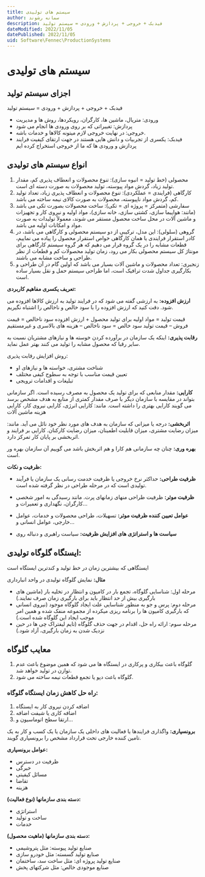 ```yaml
---
title: سیستم های تولیدی
author: سمانه رشوند  
description: فیدبک + خروجی + پردازش + ورودی = سیستم تولید
dateModified: 2022/11/05 
datePublished: 2022/11/05
uid: Software\Fennec\ProductionSystems  
---
```

# سیستم های تولیدی

## اجزای سیستم تولید
فیدبک + خروجی + پردازش + ورودی = سیستم تولید

*	ورودی: متریال، ماشین ها، کارگران، رویکردها، روش ها و مدیریت
*	پردازش: تغییراتی که بر روی ورودی ها انجام می شود 
*	خروجی: در نهایت خروجی لازم میتونه کالاها و خدمات باشه.
*	فیدبک: یکسری از تجربیات و دانش هایی هستند در جهت ارتقای کیفیت فرایند پردازش و ورودی ها که ما از خروجی استخراج کرده ایم


## انواع سیستم های تولیدی

1.	محصولی (خط تولید = انبوه سازی):
تنوع محصولات و انعطاف پذیری کم، مقدار تولید زیاد، گردش مواد پیوسته، تولید محصولات به صورت دسته ای است.
2.	 کارگاهی  (فرایندی = عملکردی):
تنوع محصولات و انعطاف پذیری زیاد، تعداد تولید کم، گردش مواد ناپیوسته، محصولات به صورت کالای نیمه ساخته می باشد.
3.	 سفارشی (متمرکز = پروژه ای = تکی):
ساخت محصولات بصورت تکی می باشد (مانند: هواپیما سازی، کشتی سازی، خانه سازی)، مواد اولیه و نیروی کار و تجهیزات و ماشین آلات در محل ساخت محصول مستقر می شوند، معمولاً تولیدات به صورت مواد و امکانات اولیه می باشد.
4.	 گروهی (سلولی):
این مدل، ترکیبی از دو سیستم محصولی و کارگاهی می باشد، در کادر استقرار فرایندی یا همان کارگاهی خواص استقرار محصول را پیاده می نماییم، قطعات مشابه را در یک گروه قرار می دهیم که هر گروه سیستم کارگاهی برای مونتاژ کل سیستم محصولی بکار می رود، زمان تولید محصولات کم و قطعات از نظر طراحی و ساخت مشابه می باشند.
5.	زنجیری:
تعداد محصولات و ماشین آلات بسیار می باشد که اولین گام در آن طراحی و بکارگیری جداول شدت ترافیک است، اما طراحی سیستم حمل و نقل بسیار ساده است.


**تعریف یکسری مفاهیم کاربردی:**

**ارزش افزوده:** به ارزشی گفته می شود که در فرایند تولید به ارزش کالاها افزوده می شود. دقت کنید که ارزش افزوده را با سود خالص و ناخالص را اشتباه نگیریم.

قیمت تولید = مواد اولیه برای تولید محصول + ارزش افزوده
سود ناخالص = قیمت فروش – قیمت تولید
سود خالص = سود ناخالص – هزینه های بالاسری و غیرمستقیم

**رقابت پذیری:** اینکه یک سازمان در برآورده کردن خوسته ها و نیازهای مشتریان نسبت به سایر رقبا که محصول مشابه را تولید می کنند بهتر عمل نماید.

روش افزایش رقابت پذیری:
*	شناخت مشتری، خواسته ها و نیازهای او
*	تعیین قیمت مناسب با توجه به سطوح کیفی مختلف
*	تبلیغات و اقدامات ترویجی

**کارایی:** مقدار منابعی که برای تولید یک محصول به مصرف رسیده است.
اگر سازمانی بتواند در مقایسه با سازمان دیگر با صرف مقدار کمتری از منابع به هدف مشخص برسد می گویند کارایی بهتری را داشته است. مانند: کارایی انرژی، کارایی نیروی کار، کارایی هزینه ماشین آلات

**اثربخشی:** درجه یا میزانی که سازمان به هدف های مورد نظر خود نائل می آید. مانند: میزان رضایت مشتری، میزان قابلیت اطمینان، میزان رضایت کارکنان.
کارایی بر فرایند و اثربخشی بر پایان کار تمرکز دارد.

**بهره وری:** چنان چه سازمانی هم کارا و هم اثربخش باشد می گوییم آن سازمان بهره ور است.

**ظرفیت و نکات:**

* **ظرفیت طراحی:** 
حداکثر نرخ خروجی یا ظرفیت خدمت رسانی یک سازمان یا فرآیند تولیدی است که در مرحله طراحی در نظر گرفته شده است.  
* **ظرفیت موثر:**
 ظرفیت طراحی منهای زمانهای پرت. مانند رسیدگی به امور شخصی کارگران، نگهداری و تعمیرات و...

* **عوامل تعیین کننده ظرفیت موثر:**
    تسهیلات، طراحی محصولات و خدمات، عوامل خارجی، عوامل انسانی و...
* **سیاست ها و استراتژی های افزایش ظرفیت:**
    سیاست راهبری و دنباله روی


## ایستگاه گلوگاه تولیدی:

ایستگاهی که بیشترین زمان در خط تولید و کندترین ایستگاه است

**مثال:** نمایش گلوگاه تولیدی در واحد انبارداری

* مرحله اول: شناسایی گلوگاه، تجمع بار در کامیون و انتظار در تخلیه بار (ماشین های بارگیری بیش از حد انتظار باید برای بارگیری زمان صرف نمایند.)
* مرحله دوم: پرس و جو به منظور شناسایی علت ایجاد گلوگاه موجود (نیروی انسانی که بارگیری کامیون ها را برنامه ریزی میکرده از مجموعه منفک شده و همین امر 
موجب ایجاد این گلوگاه شده است.)
* مرحله سوم: ارائه راه حل، اقدام در جهت حذف گلوگاه (تایم لیفتراک چی ها در حین نزدیک شدن به زمان بارگیری، آزاد شود.)

## معایب گلوگاه
1. گلوگاه باعث بیکاری و پرکاری در ایستگاه ها می شود که همین موضوع باعث عدم توازن در تولید خواهد شد.
2. گلوگاه باعث دپو یا تجمع قطعات نیمه ساخته می شود.

### راه حل کاهش زمان ایستگاه گلوگاه:
1. اضافه کردن نیروی کار به ایستگاه
2. اضافه کاری یا شیفت اضافه
3. ارتقا سطح اتوماسیون و...

**برونسپاری:** واگذاری فرایندها یا فعالیت های داخلی یک سازمان یا یک کسب و کار به یک تامین کننده خارجی تحت قرارداد مشخص را برونسپاری گویند.

**عوامل برونسپاری:**
*	ظرفیت در دسترس
*	خبرگی
*	مسائل کیفیتی
*	تقاضا
*	هزینه

**دسته بندی سازمانها (نوع فعالیت):**
*	استراتژی
*	ساخت و تولید
*	خدمات

**دسته بندی سازمانها (ماهیت محصول):**
*	صنایع تولید پیوسته: مثل پتروشیمی
*	صنایع تولید گسسته: مثل خودرو سازی
*	صنایع تولید پروژه ای: مثل ساخت سد، ساختمان
*	صنایع موجودی خالص: مثل شرکتهای پخش



